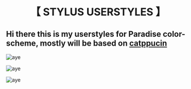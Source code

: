 <div align="center">
	<h1>【 STYLUS USERSTYLES 】</h1>
</div>

## Hi there this is my userstyles for Paradise color-scheme, mostly will be based on [catppucin](https://github.com/catppuccin/userstyles)

![aye]()

![aye]()

![aye]()

